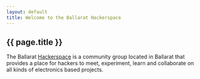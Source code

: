 ```yaml
---
layout: default
title: Welcome to the Ballarat Hackerspace
---
```


## <i class="fa fa-heart"></i> <i class="fa fa-angle-right"></i> {{ page.title }}

The Ballarat [Hackerspace](https://en.wikipedia.org/wiki/Hackerspace) is a
community group located in Ballarat that provides a place for hackers to meet,
experiment, learn and collaborate on all kinds of electronics based projects.

